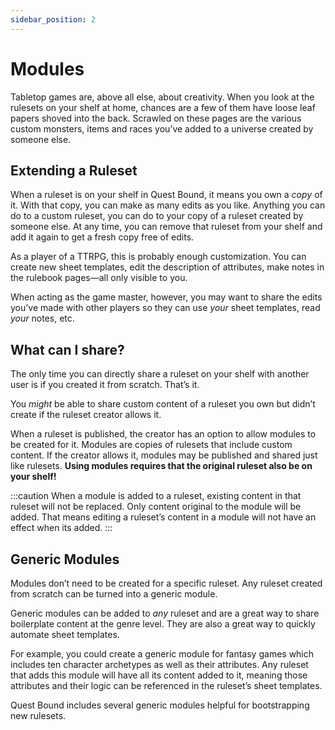 ```yaml
---
sidebar_position: 2
---
```


# Modules

Tabletop games are, above all else, about creativity. When you look at the rulesets on your shelf at home, chances are a few of them have loose leaf papers shoved into the back. Scrawled on these pages are the various custom monsters, items and races you’ve added to a universe created by someone else.

## Extending a Ruleset

When a ruleset is on your shelf in Quest Bound, it means you own a _copy_ of it. With that copy, you can make as many edits as you like. Anything you can do to a custom ruleset, you can do to your copy of a ruleset created by someone else. At any time, you can remove that ruleset from your shelf and add it again to get a fresh copy free of edits.

As a player of a TTRPG, this is probably enough customization. You can create new sheet templates, edit the description of attributes, make notes in the rulebook pages—all only visible to you.

When acting as the game master, however, you may want to share the edits you’ve made with other players so they can use _your_ sheet templates, read _your_ notes, etc.

## What can I share?

The only time you can directly share a ruleset on your shelf with another user is if you created it from scratch. That’s it.

You _might_ be able to share custom content of a ruleset you own but didn’t create if the ruleset creator allows it.

When a ruleset is published, the creator has an option to allow modules to be created for it. Modules are copies of rulesets that include custom content. If the creator allows it, modules may be published and shared just like rulesets. **Using modules requires that the original ruleset also be on your shelf!**

:::caution
When a module is added to a ruleset, existing content in that ruleset will not be replaced. Only content original to the module will be added. That means editing a ruleset’s content in a module will not have an effect when its added.
:::

## Generic Modules

Modules don’t need to be created for a specific ruleset. Any ruleset created from scratch can be turned into a generic module.

Generic modules can be added to _any_ ruleset and are a great way to share boilerplate content at the genre level. They are also a great way to quickly automate sheet templates.

For example, you could create a generic module for fantasy games which includes ten character archetypes as well as their attributes. Any ruleset that adds this module will have all its content added to it, meaning those attributes and their logic can be referenced in the ruleset’s sheet templates.

Quest Bound includes several generic modules helpful for bootstrapping new rulesets.
